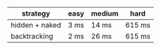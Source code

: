 | strategy       | easy | medium | hard   |
| -------------- | ---- | ------ | ------ |
| hidden + naked | 3 ms | 14 ms  | 615 ms |
| backtracking   | 2 ms | 26 ms  | 615 ms |
